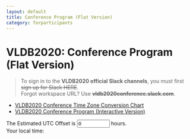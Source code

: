 ```yaml
---
layout: default
title: Conference Program (Flat Version)
category: forparticipants
---
```


# VLDB2020: Conference Program (Flat Version)

> To sign in to the **VLDB2020 official Slack channels**, you must first <!--a class="btn btn-red" href="https://tokyo.vldb2020.org/?slack=signup"--><s>sign up for Slack HERE</s><!--/a-->.<br>
> Forgot workspace URL? Use <s>**vldb2020conference.slack.com**</s>.

-   [VLDB2020 Conference Time Zone Conversion Chart](program_timetable.html)
-   [VLDB2020 Conference Program (Interactive Version)](program.html)

<div id="timeZone">
The Estimated UTC Offset is <input type="number" id="utcOffset" name="utcOffset" value="0" min="-12" max="14" step="0.25"> hours.<br>
Your local time: <span class="nowTime"></span>
</div>

<div id="programFlat"></div>
